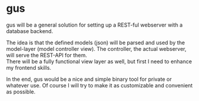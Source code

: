 # gus

gus will be a general solution for setting up a REST-ful webserver with a database backend.

The idea is that the defined models (json) will be parsed and used by the model-layer (model controller view). The controller, the actual webserver, will serve the REST-API for them.<br>
There will be a fully functional view layer as well, but first I need to enhance my frontend skills.

In the end, gus would be a nice and simple binary tool for private or whatever use. Of course I will try to make it as customizable and convenient as possible.